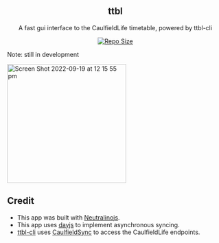 <p align="center">
  <h2 align="center">ttbl</h2>
</p>
<p align="center">
	A fast gui interface to the CaulfieldLife timetable, powered by ttbl-cli
</p>
<p align="center">
	<a href="https://github.com/gaoDean/ttbl">
		<img alt="Repo Size" src="https://img.shields.io/github/repo-size/gaoDean/ttbl?color=%23DDB6F2&label=SIZE&logo=codesandbox&style=for-the-badge&logoColor=D9E0EE&labelColor=302D41"/></a>
</p>

Note: still in development

<img width="277" alt="Screen Shot 2022-09-19 at 12 15 55 pm" src="https://user-images.githubusercontent.com/97860672/190939924-a9032c0d-ba76-4706-a6f4-77efcf2b912a.png">

## Credit
* This app was built with [Neutralinojs](https://github.com/neutralinojs/neutralinojs).
* This app uses [dayjs](https://github.com/iamkun/dayjs) to implement asynchronous syncing.
* [ttbl-cli](https://github.com/gaoDean/ttbl-cli) uses [CaulfieldSync](https://caulfieldsync.vercel.app) to access the CaulfieldLife endpoints.
